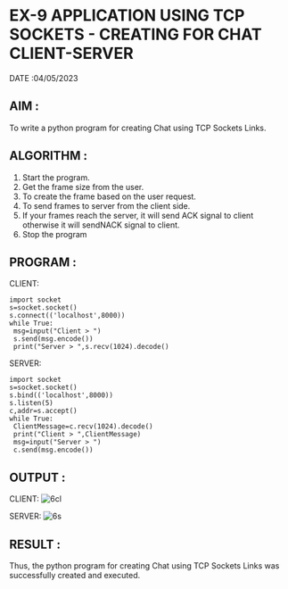 # EX-9 APPLICATION USING TCP SOCKETS - CREATING FOR CHAT CLIENT-SERVER

DATE :04/05/2023

## AIM :
To write a python program for creating Chat using TCP Sockets Links.

## ALGORITHM :
1. Start the program.
2. Get the frame size from the user.
3. To create the frame based on the user request.
4. To send frames to server from the client side.
5. If your frames reach the server, it will send ACK signal to client otherwise it
will sendNACK signal to client.
6. Stop the program

## PROGRAM :
CLIENT:
```
import socket
s=socket.socket()
s.connect(('localhost',8000))
while True:
 msg=input("Client > ")
 s.send(msg.encode())
 print("Server > ",s.recv(1024).decode()
```
SERVER:
```
import socket
s=socket.socket()
s.bind(('localhost',8000))
s.listen(5)
c,addr=s.accept()
while True:
 ClientMessage=c.recv(1024).decode()
 print("Client > ",ClientMessage)
 msg=input("Server > ")
 c.send(msg.encode())
```

## OUTPUT :
CLIENT:
![6cl](https://github.com/Vanisha0609/EX-9/assets/119104009/41299fef-3e4c-47d5-b5b7-b7de763b5c0c)

SERVER:
![6s](https://github.com/Vanisha0609/EX-9/assets/119104009/f4558383-49cc-4f07-9138-68700c83ab84)


## RESULT :
Thus, the python program for creating Chat using TCP Sockets Links was successfully 
created and executed.
